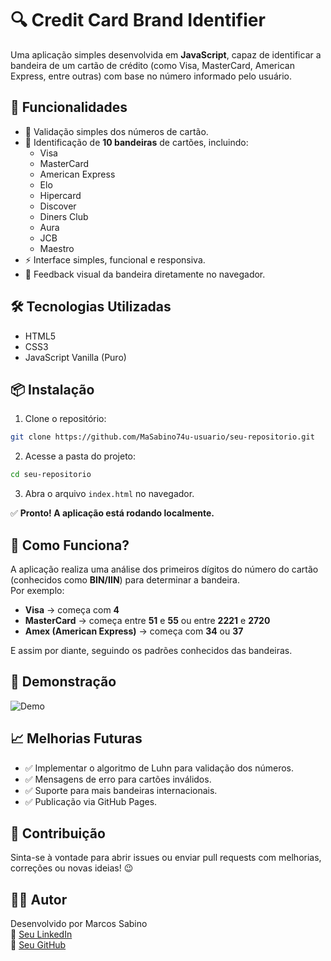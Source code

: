 # 🔍 Credit Card Brand Identifier

Uma aplicação simples desenvolvida em **JavaScript**, capaz de identificar a bandeira de um cartão de crédito (como Visa, MasterCard, American Express, entre outras) com base no número informado pelo usuário.

## 🚀 Funcionalidades

- 🔢 Validação simples dos números de cartão.
- 🎯 Identificação de **10 bandeiras** de cartões, incluindo:
  - Visa
  - MasterCard
  - American Express
  - Elo
  - Hipercard
  - Discover
  - Diners Club
  - Aura
  - JCB
  - Maestro
- ⚡ Interface simples, funcional e responsiva.
- 📜 Feedback visual da bandeira diretamente no navegador.

## 🛠️ Tecnologias Utilizadas

- HTML5
- CSS3
- JavaScript Vanilla (Puro)

## 📦 Instalação

1. Clone o repositório:
```bash
git clone https://github.com/MaSabino74u-usuario/seu-repositorio.git
```
2. Acesse a pasta do projeto:
```bash
cd seu-repositorio
```
3. Abra o arquivo `index.html` no navegador.

✅ **Pronto! A aplicação está rodando localmente.**

## 🧠 Como Funciona?

A aplicação realiza uma análise dos primeiros dígitos do número do cartão (conhecidos como **BIN/IIN**) para determinar a bandeira.  
Por exemplo:
- **Visa** → começa com **4**
- **MasterCard** → começa entre **51** e **55** ou entre **2221** e **2720**
- **Amex (American Express)** → começa com **34** ou **37**

E assim por diante, seguindo os padrões conhecidos das bandeiras.

## 📸 Demonstração

![Demo](https://i.ibb.co/9HDxkmkx/image-demo.jpg)

## 📈 Melhorias Futuras

- ✅ Implementar o algoritmo de Luhn para validação dos números.
- ✅ Mensagens de erro para cartões inválidos.
- ✅ Suporte para mais bandeiras internacionais.
- ✅ Publicação via GitHub Pages.

## 🤝 Contribuição

Sinta-se à vontade para abrir issues ou enviar pull requests com melhorias, correções ou novas ideias! 😉

## 🧑‍💻 Autor

Desenvolvido por Marcos Sabino  
🔗 [Seu LinkedIn](https://www.linkedin.com/in/marcos-sabino-90b1b5a5/)  
🐙 [Seu GitHub](https://github.com/MaSabino74)

#
